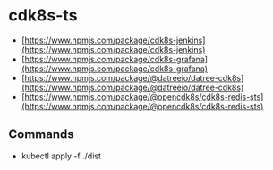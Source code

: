 # cdk8s-ts

* [https://www.npmjs.com/package/cdk8s-jenkins](https://www.npmjs.com/package/cdk8s-jenkins)
* [https://www.npmjs.com/package/cdk8s-grafana](https://www.npmjs.com/package/cdk8s-grafana)
* [https://www.npmjs.com/package/@datreeio/datree-cdk8s](https://www.npmjs.com/package/@datreeio/datree-cdk8s)
* [https://www.npmjs.com/package/@opencdk8s/cdk8s-redis-sts](https://www.npmjs.com/package/@opencdk8s/cdk8s-redis-sts)

## Commands

* kubectl apply -f ./dist
